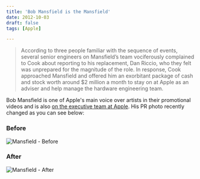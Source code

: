 ```yaml
---
title: 'Bob Mansfield is the Mansfield'
date: 2012-10-03
draft: false
tags: [Apple]

---
```


> According to three people familiar with the sequence of events, several senior engineers on Mansfield’s team vociferously complained to Cook about reporting to his replacement, Dan Riccio, who they felt was unprepared for the magnitude of the role. In response, Cook approached Mansfield and offered him an exorbitant package of cash and stock worth around $2 million a month to stay on at Apple as an adviser and help manage the hardware engineering team.

Bob Mansfield is one of Apple's main voice over artists in their promotional videos and is also [on the executive team at Apple](http://www.apple.com/pr/bios/). His PR photo recently changed as you can see below:

### Before

![](https://chrisenns.com/wp-content/uploads/2012/10/Mansfield-Before.png "Mansfield - Before")

### After

![](https://chrisenns.com/wp-content/uploads/2012/10/Mansfield-After.jpg "Mansfield - After")